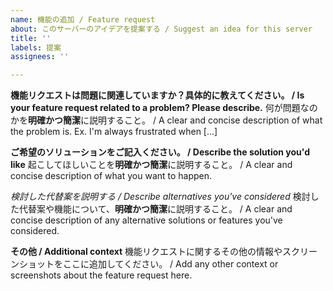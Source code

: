```yaml
---
name: 機能の追加 / Feature request
about: このサーバーのアイデアを提案する / Suggest an idea for this server
title: ''
labels: 提案
assignees: ''

---
```


**機能リクエストは問題に関連していますか？**具体的**に教えてください。 / Is your feature request related to a problem? Please describe.**
何が問題なのかを**明確かつ簡潔**に説明すること。 / A clear and concise description of what the problem is. Ex. I'm always frustrated when [...]

**ご希望のソリューションをご記入ください。 / Describe the solution you'd like**
起こしてほしいことを**明確かつ簡潔**に説明すること。 / A clear and concise description of what you want to happen.

*検討した代替案を説明する / *Describe alternatives you've considered**
検討した代替案や機能について、**明確かつ簡潔**に説明すること。 / A clear and concise description of any alternative solutions or features you've considered.

**その他 / Additional context**
機能リクエストに関するその他の情報やスクリーンショットをここに追加してください。 / Add any other context or screenshots about the feature request here.
